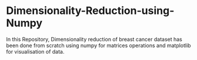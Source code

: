 # Dimensionality-Reduction-using-Numpy

In this Repository, Dimensionality reduction of breast cancer dataset has been done from scratch using numpy for matrices operations and matplotlib for visualisation of data.
